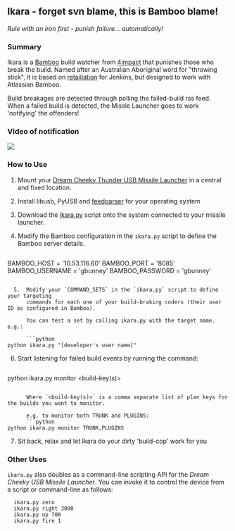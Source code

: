 ## Ikara - forget svn blame, this is Bamboo blame!

*Rule with an iron first - punish failure... automatically!*

### Summary

Ikara is a <a href="http://www.atlassian.com/software/bamboo/">Bamboo</a> build watcher from <a href="http://4impact.com.au">4impact</a> that punishes those
who break the build. Named after an Australian Aboriginal word for "throwing stick", it is based on <a href="https://github.com/codedance/Retaliation">retailiation</a> for Jenkins,
but designed to work with Atlassian Bamboo.

Build breakages are detected through polling the failed-build rss feed. When a failed build is detected,
the Missle Launcher goes to work 'notifying' the offenders!

### Video of notification

<a href="http://youtu.be/lWAE0pVe7D0"><img src="https://github.com/4impact/ikara/raw/master/images/video.png" /></a>

### How to Use

  1.  Mount your <a href="http://www.dreamcheeky.com/thunder-missile-launcher">Dream Cheeky Thunder USB Missile Launcher</a> 
      in a central and fixed location.

  2.  Install libusb, PyUSB and <a href="http://www.feedparser.org/">feedparser</a> for your operating system
  
  3.  Download the <a href="https://raw.github.com/4impact/ikara/master/ikara.py">ikara.py</a> 
      script onto the system connected to your missile launcher.

  4.  Modify the Bamboo configuration in the `ikara.py` script to define the Bamboo server details.
      
      ```python
BAMBOO_HOST      = '10.53.116.60'
BAMBOO_PORT      = '8085'
BAMBOO_USERNAME  = 'gbunney'
BAMBOO_PASSWORD  = 'gbunney'
```

  5.  Modify your `COMMAND_SETS` in the `ikara.py` script to define your targeting 
      commands for each one of your build-braking coders (their user ID as configured in Bamboo).
 
      You can test a set by calling ikara.py with the target name. e.g.:  

      ```python
python ikara.py "[developer's user name]"
```

  6.  Start listening for failed build events by running the command:

      ```python
python ikara.py monitor <build-key(s)>
```

      Where `<build-key(s)>` is a comma separate list of plan keys for the builds you want to monitor.

      e.g. to monitor both TRUNK and PLUGINS:
      ```python
python ikara.py monitor TRUNK,PLUGINS
```

  7.  Sit back, relax and let Ikara do your dirty 'build-cop' work for you
  
### Other Uses
 
`ikara.py` also doubles as a command-line scripting API for the *Dream Cheeky 
USB Missile Launcher*.  You can invoke it to control the device from a script or 
command-line as follows:

      ikara.py zero
      ikara.py right 3000
      ikara.py up 700
      ikara.py fire 1
        
